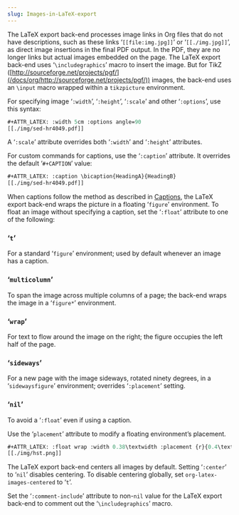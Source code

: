 ```yaml
---
slug: Images-in-LaTeX-export
---
```


The LaTeX export back-end processes image links in Org files that do not have descriptions, such as these links ‘`[[file:img.jpg]]`’ or ‘`[[./img.jpg]]`’, as direct image insertions in the final PDF output. In the PDF, they are no longer links but actual images embedded on the page. The LaTeX export back-end uses ‘`\includegraphics`’ macro to insert the image. But for TikZ ([http://sourceforge.net/projects/pgf/](/docs/org/http://sourceforge.net/projects/pgf/)) images, the back-end uses an `\input` macro wrapped within a `tikzpicture` environment.

For specifying image ‘`:width`’, ‘`:height`’, ‘`:scale`’ and other ‘`:options`’, use this syntax:

```lisp
#+ATTR_LATEX: :width 5cm :options angle=90
[[./img/sed-hr4049.pdf]]
```

A ‘`:scale`’ attribute overrides both ‘`:width`’ and ‘`:height`’ attributes.

For custom commands for captions, use the ‘`:caption`’ attribute. It overrides the default ‘`#+CAPTION`’ value:

```lisp
#+ATTR_LATEX: :caption \bicaption{HeadingA}{HeadingB}
[[./img/sed-hr4049.pdf]]
```

When captions follow the method as described in [Captions](/docs/org/Captions), the LaTeX export back-end wraps the picture in a floating ‘`figure`’ environment. To float an image without specifying a caption, set the ‘`:float`’ attribute to one of the following:

### ‘`t`’

For a standard ‘`figure`’ environment; used by default whenever an image has a caption.

### ‘`multicolumn`’

To span the image across multiple columns of a page; the back-end wraps the image in a ‘`figure*`’ environment.

### ‘`wrap`’

For text to flow around the image on the right; the figure occupies the left half of the page.

### ‘`sideways`’

For a new page with the image sideways, rotated ninety degrees, in a ‘`sidewaysfigure`’ environment; overrides ‘`:placement`’ setting.

### ‘`nil`’

To avoid a ‘`:float`’ even if using a caption.

Use the ‘`placement`’ attribute to modify a floating environment’s placement.

```lisp
#+ATTR_LATEX: :float wrap :width 0.38\textwidth :placement {r}{0.4\textwidth}
[[./img/hst.png]]
```

The LaTeX export back-end centers all images by default. Setting ‘`:center`’ to ‘`nil`’ disables centering. To disable centering globally, set `org-latex-images-centered` to ‘`t`’.

Set the ‘`:comment-include`’ attribute to non-`nil` value for the LaTeX export back-end to comment out the ‘`\includegraphics`’ macro.

